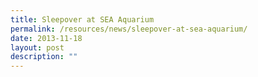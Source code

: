 ```yaml
---
title: Sleepover at SEA Aquarium
permalink: /resources/news/sleepover-at-sea-aquarium/
date: 2013-11-18
layout: post
description: ""
---
```

